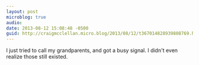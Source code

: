 ```yaml
---
layout: post
microblog: true
audio: 
date: 2013-08-12 15:08:48 -0500
guid: http://craigmcclellan.micro.blog/2013/08/12/t367014828939808769.html
---
```

I just tried to call my grandparents, and got a busy signal. I didn't even realize those still existed.
